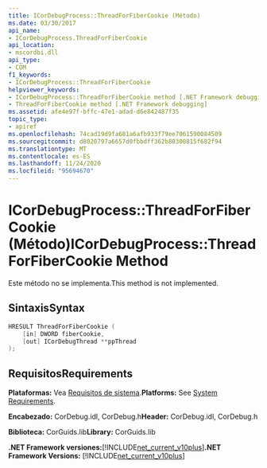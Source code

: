 ```yaml
---
title: ICorDebugProcess::ThreadForFiberCookie (Método)
ms.date: 03/30/2017
api_name:
- ICorDebugProcess.ThreadForFiberCookie
api_location:
- mscordbi.dll
api_type:
- COM
f1_keywords:
- ICorDebugProcess::ThreadForFiberCookie
helpviewer_keywords:
- ICorDebugProcess::ThreadForFiberCookie method [.NET Framework debugging]
- ThreadForFiberCookie method [.NET Framework debugging]
ms.assetid: afe4e97f-bffc-47e1-adad-d6e842487f35
topic_type:
- apiref
ms.openlocfilehash: 74cad19d9fa681a6afb933f79ee7061590084509
ms.sourcegitcommit: d8020797a6657d0fbbdff362b80300815f682f94
ms.translationtype: MT
ms.contentlocale: es-ES
ms.lasthandoff: 11/24/2020
ms.locfileid: "95694670"
---
```

# <a name="icordebugprocessthreadforfibercookie-method"></a><span data-ttu-id="2e215-102">ICorDebugProcess::ThreadForFiberCookie (Método)</span><span class="sxs-lookup"><span data-stu-id="2e215-102">ICorDebugProcess::ThreadForFiberCookie Method</span></span>

<span data-ttu-id="2e215-103">Este método no se implementa.</span><span class="sxs-lookup"><span data-stu-id="2e215-103">This method is not implemented.</span></span>  
  
## <a name="syntax"></a><span data-ttu-id="2e215-104">Sintaxis</span><span class="sxs-lookup"><span data-stu-id="2e215-104">Syntax</span></span>  
  
```cpp  
HRESULT ThreadForFiberCookie (  
    [in] DWORD fiberCookie,  
    [out] ICorDebugThread **ppThread  
);  
```  
  
## <a name="requirements"></a><span data-ttu-id="2e215-105">Requisitos</span><span class="sxs-lookup"><span data-stu-id="2e215-105">Requirements</span></span>  

 <span data-ttu-id="2e215-106">**Plataformas:** Vea [Requisitos de sistema](../../get-started/system-requirements.md).</span><span class="sxs-lookup"><span data-stu-id="2e215-106">**Platforms:** See [System Requirements](../../get-started/system-requirements.md).</span></span>  
  
 <span data-ttu-id="2e215-107">**Encabezado:** CorDebug.idl, CorDebug.h</span><span class="sxs-lookup"><span data-stu-id="2e215-107">**Header:** CorDebug.idl, CorDebug.h</span></span>  
  
 <span data-ttu-id="2e215-108">**Biblioteca:** CorGuids.lib</span><span class="sxs-lookup"><span data-stu-id="2e215-108">**Library:** CorGuids.lib</span></span>  
  
 <span data-ttu-id="2e215-109">**.NET Framework versiones:**[!INCLUDE[net_current_v10plus](../../../../includes/net-current-v10plus-md.md)]</span><span class="sxs-lookup"><span data-stu-id="2e215-109">**.NET Framework Versions:** [!INCLUDE[net_current_v10plus](../../../../includes/net-current-v10plus-md.md)]</span></span>
